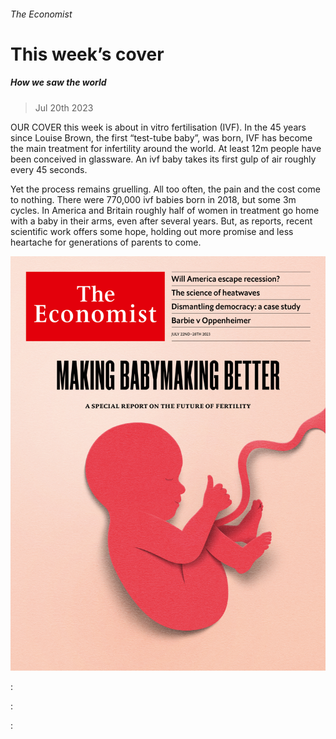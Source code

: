 ###### The Economist

# This week’s cover 

##### How we saw the world 

> Jul 20th 2023 

OUR COVER this week is about in vitro fertilisation (IVF). In the 45 years since Louise Brown, the first “test-tube baby”, was born, IVF has become the main treatment for infertility around the world. At least 12m people have been conceived in glassware. An ivf baby takes its first gulp of air roughly every 45 seconds.

Yet the process remains gruelling. All too often, the pain and the cost come to nothing. There were 770,000 ivf babies born in 2018, but some 3m cycles. In America and Britain roughly half of women in treatment go home with a baby in their arms, even after several years. But, as  reports, recent scientific work offers some hope, holding out more promise and less heartache for generations of parents to come.

![image](images/20230722_DE_US.jpg) 


: 

: 

: 

